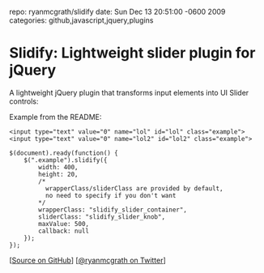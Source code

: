 repo: ryanmcgrath/slidify
date: Sun Dec 13 20:51:00 -0600 2009
categories: github,javascript,jquery,plugins

#  Slidify: Lightweight slider plugin for jQuery

A lightweight jQuery plugin that transforms input elements into UI Slider controls:

Example from the README:

    <input type="text" value="0" name="lol" id="lol" class="example">
    <input type="text" value="0" name="lol2" id="lol2" class="example">

    $(document).ready(function() {
        $(".example").slidify({
            width: 400,
            height: 20,
            /*
              wrapperClass/sliderClass are provided by default, 
              no need to specify if you don't want 
            */
            wrapperClass: "slidify_slider_container",
            sliderClass: "slidify_slider_knob",
            maxValue: 500,
            callback: null 
        });
    });

[[Source on GitHub](http://github.com/ryanmcgrath/slidify)] [[@ryanmcgrath on Twitter](http://twitter.com/ryanmcgrath)]
